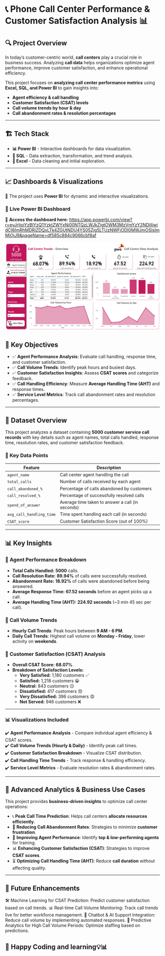# 📞 Phone Call Center Performance & Customer Satisfaction Analysis 📊  

## 🔍 Project Overview  
In today’s customer-centric world, **call centers** play a crucial role in business success. Analyzing **call data** helps organizations optimize agent performance, improve customer satisfaction, and enhance operational efficiency.  

This project focuses on **analyzing call center performance metrics** using **Excel, SQL, and Power BI** to gain insights into:  
- **Agent efficiency & call handling**  
- **Customer Satisfaction (CSAT) levels**  
- **Call volume trends by hour & day**  
- **Call abandonment rates & resolution percentages**  

---

## 🏗️ Tech Stack  
- **📊 Power BI** - Interactive dashboards for data visualization.  
- **📜 SQL** - Data extraction, transformation, and trend analysis.  
- **📑 Excel** - Data cleaning and initial exploration.  

---

## 📈 Dashboards & Visualizations  

🎯 The project uses **Power BI** for dynamic and interactive visualizations.  

### 🚀 **Live Power BI Dashboard**  
🔗 **Access the dashboard here:** https://app.powerbi.com/view?r=eyJrIjoiYzBlYzQ1YzktZWYxNi00NTQzLWJkZjgtOWM3MzVmYzY2NDliIiwidCI6ImRhMDRjZDQxLTk4ZGUtNDU4YS05Zjg5LTUzNWFjODI0MWJmOSIsImMiOjJ9&pageName=df585c884c9066cbf8af

![Dashboard](dashboard.jpg)


## 🎯 Key Objectives  
- ✅ **Agent Performance Analysis**: Evaluate call handling, response time, and customer satisfaction.  
- ✅ **Call Volume Trends**: Identify peak hours and busiest days.  
- ✅ **Customer Satisfaction Insights**: Assess **CSAT scores** and categorize feedback.  
- ✅ **Call Handling Efficiency**: Measure **Average Handling Time (AHT)** and response times.  
- ✅ **Service Level Metrics**: Track call abandonment rates and resolution percentages.  

---

## 📂 Dataset Overview  
This project analyzes a dataset containing **5000 customer service call records** with key details such as agent names, total calls handled, response time, resolution rates, and customer satisfaction feedback.  

### 🔑 Key Data Points  
| Feature | Description |
|---------|------------|
| `agent_name` | Call center agent handling the call |
| `total_calls` | Number of calls received by each agent |
| `call_abandoned_%` | Percentage of calls abandoned by customers |
| `call_resolved_%` | Percentage of successfully resolved calls |
| `spend_of_answer` | Average time taken to answer a call (in seconds) |
| `avg_call_handling_time` | Time spent handling each call (in seconds) |
| `CSAT_score` | Customer Satisfaction Score (out of 100%) |

---

## 📊 Key Insights  

### 📌 **Agent Performance Breakdown**  
- **Total Calls Handled:** **5000** calls.  
- **Call Resolution Rate:** **89.94%** of calls were successfully resolved.  
- **Abandonment Rate:** **18.92%** of calls were abandoned before being answered.  
- **Average Response Time:** **67.52 seconds** before an agent picks up a call.  
- **Average Handling Time (AHT):** **224.92 seconds** (~3 min 45 sec per call).  

### 📌 **Call Volume Trends**  
- **Hourly Call Trends**: Peak hours between **9 AM - 6 PM**.  
- **Daily Call Trends**: Highest call volume on **Monday - Friday**, lower activity on **weekends**.  

### 📌 **Customer Satisfaction (CSAT) Analysis**  
- **Overall CSAT Score:** **68.07%**.  
- **Breakdown of Satisfaction Levels:**  
  - **Very Satisfied:** 1,180 customers ✅  
  - **Satisfied:** 1,218 customers 😀  
  - **Neutral:** 843 customers 😐  
  - **Dissatisfied:** 417 customers 😞  
  - **Very Dissatisfied:** 396 customers 😡  
  - **Not Served:** 946 customers ❌  

---

### 📊 **Visualizations Included**  
✔️ **Agent Performance Analysis** - Compare individual agent efficiency & CSAT scores.  
✔️ **Call Volume Trends (Hourly & Daily)** - Identify peak call times.  
✔️ **Customer Satisfaction Breakdown** - Visualize CSAT distribution.  
✔️ **Call Handling Time Trends** - Track response & handling efficiency.  
✔️ **Service Level Metrics** - Evaluate resolution rates & abandonment rates.  

---

## 🚀 Advanced Analytics & Business Use Cases  

This project provides **business-driven insights** to optimize call center operations:  

- 📞 **Peak Call Time Prediction**: Helps call centers **allocate resources efficiently**.  
- 🛑 **Reducing Call Abandonment Rates**: Strategies to minimize **customer frustration**.  
- 🎯 **Improving Agent Performance**: Identify **top & low-performing agents** for training.  
- 📊 **Enhancing Customer Satisfaction (CSAT)**: Strategies to improve **CSAT scores**.  
- ⏳ **Optimizing Call Handling Time (AHT)**: Reduce **call duration** without affecting quality.  

---

## 📌 Future Enhancements
🛠 Machine Learning for CSAT Prediction: Predict customer satisfaction based on call trends.
📊 Real-time Call Volume Monitoring: Track call trends live for better workforce management.
🚀 Chatbot & AI Support Integration: Reduce call volume by implementing automated responses.
🔄 Predictive Analytics for High Call Volume Periods: Optimize staffing based on predictions.

## 🚀 Happy Coding and learning💡📊